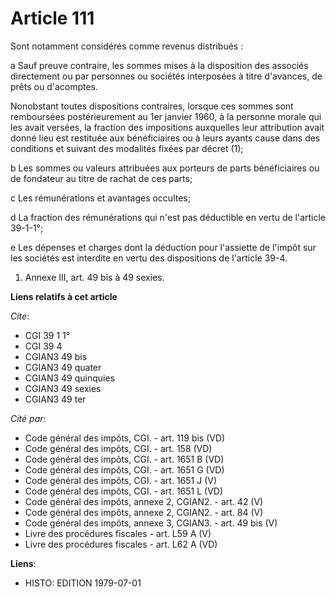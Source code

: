# Article 111

Sont notamment considérés comme revenus distribués :

a  Sauf preuve contraire, les sommes mises à la disposition des associés directement ou par personnes ou sociétés interposées
à titre d'avances, de prêts ou d'acomptes.

Nonobstant toutes dispositions contraires, lorsque ces sommes sont remboursées postérieurement au 1er janvier 1960, à la
personne morale qui les avait versées, la fraction des impositions auxquelles leur attribution avait donné lieu est restituée
aux bénéficiaires ou à leurs ayants cause dans des conditions et suivant des modalités fixées par décret (1);

b  Les sommes ou valeurs attribuées aux porteurs de parts bénéficiaires ou de fondateur au titre de rachat de ces parts;

c  Les rémunérations et avantages occultes;

d  La fraction des rémunérations qui n'est pas déductible en vertu de l'article 39-1-1°;

e  Les dépenses et charges dont la déduction pour l'assiette de l'impôt sur les sociétés est interdite en vertu des
dispositions de l'article 39-4.

1)  Annexe III, art. 49 bis à 49 sexies.

**Liens relatifs à cet article**

_Cite_:

  - CGI 39 1 1°
  - CGI 39 4
  - CGIAN3 49 bis
  - CGIAN3 49 quater
  - CGIAN3 49 quinquies
  - CGIAN3 49 sexies
  - CGIAN3 49 ter

_Cité par_:

  - Code général des impôts, CGI. - art. 119 bis (VD)
  - Code général des impôts, CGI. - art. 158 (VD)
  - Code général des impôts, CGI. - art. 1651 B (VD)
  - Code général des impôts, CGI. - art. 1651 G (VD)
  - Code général des impôts, CGI. - art. 1651 J (V)
  - Code général des impôts, CGI. - art. 1651 L (VD)
  - Code général des impôts, annexe 2, CGIAN2. - art. 42 (V)
  - Code général des impôts, annexe 2, CGIAN2. - art. 84 (V)
  - Code général des impôts, annexe 3, CGIAN3. - art. 49 bis (V)
  - Livre des procédures fiscales - art. L59 A (V)
  - Livre des procédures fiscales - art. L62 A (VD)

**Liens**:

  - HISTO: EDITION 1979-07-01
